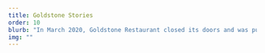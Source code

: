 ```yaml
---
title: Goldstone Stories
order: 10
blurb: "In March 2020, Goldstone Restaurant closed its doors and was put up for sale due to the pandemic. With a long list of offerings that span both sides of a legal-sized menu in multiple columns of fine print, Goldstone had been a refuge for nostalgia, community organizing, and affordable, delicious food. Every good story needs a good setting, and in losing Goldstone, we have lost another setting in which Chinatown stories are made. To remember Goldstone, we asked members of the community to share their own stories and memories made here, as well as their favourite items from the menu. To nobody’s surprise, the famous Goldstone egg tarts were a crowd favourite (it was our favourite, too)."
img: ""
---
```

